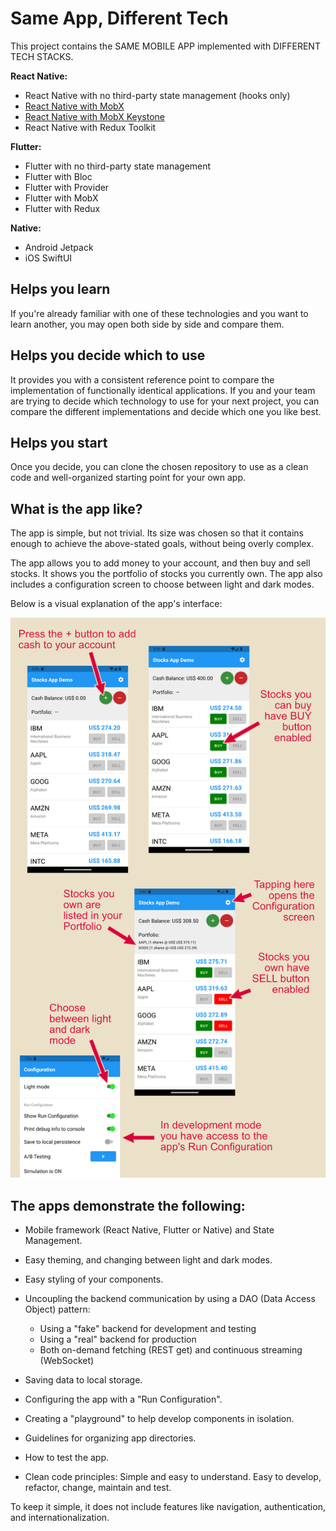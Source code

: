 # Same App, Different Tech

This project contains the SAME MOBILE APP implemented with DIFFERENT TECH STACKS.

**React Native:**
* React Native with no third-party state management (hooks only)
* <a href='./MobileAppReactNativeMobX/README.md'>React Native with MobX</a>
* <a href='./MobileAppReactNativeKeystone/README.md'>React Native with MobX Keystone</a>
* React Native with Redux Toolkit

**Flutter:**
* Flutter with no third-party state management
* Flutter with Bloc
* Flutter with Provider
* Flutter with MobX
* Flutter with Redux

**Native:**
* Android Jetpack
* iOS SwiftUI

## Helps you learn

If you're already familiar with one of these technologies and you want to learn another,
you may open both side by side and compare them.

## Helps you decide which to use

It provides you with a consistent reference point to compare the implementation of functionally identical
applications. If you and your team are trying to decide which technology to use for your next project, you can
compare the different implementations and decide which one you like best.

## Helps you start

Once you decide, you can clone the chosen repository to use as a clean code and well-organized starting point for your
own app.

## What is the app like?

The app is simple, but not trivial. 
Its size was chosen so that it contains enough to achieve the above-stated goals, without being overly complex. 

The app allows you to add money to your account, and then buy and sell stocks. 
It shows you the portfolio of stocks you currently own.
The app also includes a configuration screen to choose between light and dark modes.

Below is a visual explanation of the app's interface:

![Alt text](App_Description.png)

## The apps demonstrate the following:

* Mobile framework (React Native, Flutter or Native) and State Management.


* Easy theming, and changing between light and dark modes.


* Easy styling of your components.


* Uncoupling the backend communication by using a DAO (Data Access Object) pattern:
    * Using a "fake" backend for development and testing
    * Using a "real" backend for production
    * Both on-demand fetching (REST get) and continuous streaming (WebSocket)


* Saving data to local storage.


* Configuring the app with a "Run Configuration".


* Creating a "playground" to help develop components in isolation.


* Guidelines for organizing app directories.


* How to test the app.


* Clean code principles: Simple and easy to understand. Easy to develop, refactor, change, maintain and test.


To keep it simple, it does not include features like navigation, authentication, and internationalization.

